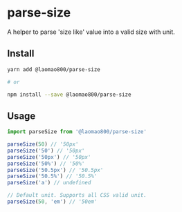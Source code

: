 # parse-size

A helper to parse 'size like' value into a valid size with unit.

## Install

```bash
yarn add @laomao800/parse-size

# or

npm install --save @laomao800/parse-size
```

## Usage

```js
import parseSize from '@laomao800/parse-size'

parseSize(50) // '50px'
parseSize('50') // '50px'
parseSize('50px') // '50px'
parseSize('50%') // '50%'
parseSize('50.5px') // '50.5px'
parseSize('50.5%') // '50.5%'
parseSize('a') // undefined

// Default unit. Supports all CSS valid unit.
parseSize(50, 'em') // '50em'
```
